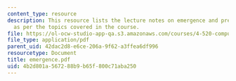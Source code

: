 ```yaml
---
content_type: resource
description: This resource lists the lecture notes on emergence and predictability
  as per the topics covered in the course.
file: https://ol-ocw-studio-app-qa.s3.amazonaws.com/courses/4-520-computational-design-i-theory-and-applications-fall-2005/4b2d801a567288b9b65f800c71aba250_emergence.pdf
file_type: application/pdf
parent_uid: 42dac2d8-e6ce-206a-9f62-a3ffea6df996
resourcetype: Document
title: emergence.pdf
uid: 4b2d801a-5672-88b9-b65f-800c71aba250
---
```

